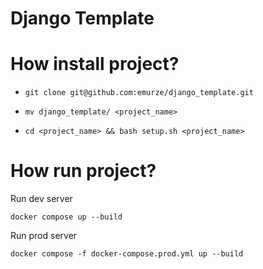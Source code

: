 # Django Template

# How install project?

* ```git clone git@github.com:emurze/django_template.git```

  
* ```mv django_template/ <project_name>```


* ```cd <project_name> && bash setup.sh <project_name>```

# How run project?

Run dev server

```docker compose up --build```

Run prod server

```docker compose -f docker-compose.prod.yml up --build```
